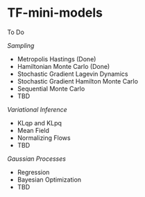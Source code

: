 # TF-mini-models

To Do

*Sampling*
- Metropolis Hastings (Done)
- Hamiltonian Monte Carlo (Done)
- Stochastic Gradient Lagevin Dynamics
- Stochastic Gradient Hamilton Monte Carlo
- Sequential Monte Carlo
- TBD

*Variational Inference*
- KLqp and KLpq
- Mean Field
- Normalizing Flows
- TBD

*Gaussian Processes*
- Regression
- Bayesian Optimization
- TBD
